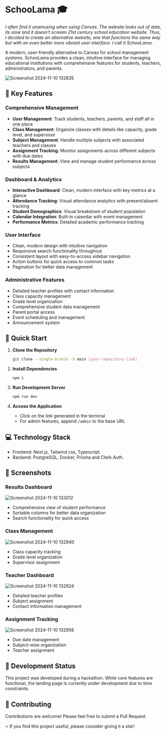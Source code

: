 # SchooLama 🎓

*I often find it unamusing when using Canvas. The website looks out of date, its slow and it doesn't scream 21st century school education website. Thus, I decided to create an alternative website, one that functions the same way but with an even better more vibrant user interface. I call it SchooLama.*

A modern, user-friendly alternative to Canvas for school management systems. SchooLama provides a clean, intuitive interface for managing educational institutions with comprehensive features for students, teachers, administrators, and parents.

![Screenshot 2024-11-10 132835](https://github.com/user-attachments/assets/d120e281-d548-45c2-b32b-015e1f0729a2)

## 🌟 Key Features

### Comprehensive Management
- **User Management**: Track students, teachers, parents, and staff all in one place
- **Class Management**: Organize classes with details like capacity, grade level, and supervisor
- **Subject Management**: Handle multiple subjects with associated teachers and classes
- **Assignment Tracking**: Monitor assignments across different subjects with due dates
- **Results Management**: View and manage student performance across subjects

### Dashboard & Analytics
- **Interactive Dashboard**: Clean, modern interface with key metrics at a glance
- **Attendance Tracking**: Visual attendance analytics with present/absent tracking
- **Student Demographics**: Visual breakdown of student population
- **Calendar Integration**: Built-in calendar with event management
- **Performance Metrics**: Detailed academic performance tracking

### User Interface
- Clean, modern design with intuitive navigation
- Responsive search functionality throughout
- Consistent layout with easy-to-access sidebar navigation
- Action buttons for quick access to common tasks
- Pagination for better data management

### Administrative Features
- Detailed teacher profiles with contact information
- Class capacity management
- Grade level organization
- Comprehensive student data management
- Parent portal access
- Event scheduling and management
- Announcement system

## 🚀 Quick Start

1. **Clone the Repository**
   ```bash
   git clone --single-branch -b main [your-repository-link]
   ```

2. **Install Dependencies**
   ```bash
   npm i
   ```

3. **Run Development Server**
   ```bash
   npm run dev
   ```

4. **Access the Application**
   - Click on the link generated in the terminal
   - For admin features, append `/admin` to the base URL

## 💻 Technology Stack
- Frontend: Next.js, Tailwind css, Typescript.
- Backend: PostgreSQL, Docker, Prisma and Clerk Auth.

## 📸 Screenshots

### Results Dashboard

![Screenshot 2024-11-10 133012](https://github.com/user-attachments/assets/7dc4b95c-4bd4-49e7-9624-624dac53b345)

- Comprehensive view of student performance
- Sortable columns for better data organization
- Search functionality for quick access

### Class Management

![Screenshot 2024-11-10 132940](https://github.com/user-attachments/assets/fd1d4dc7-70d5-483d-9924-4758b0b7877c)

- Class capacity tracking
- Grade level organization
- Supervisor assignment

### Teacher Dashboard

![Screenshot 2024-11-10 132924](https://github.com/user-attachments/assets/27f41c65-03ae-45d4-977c-83c996ecf77d)

- Detailed teacher profiles
- Subject assignment
- Contact information management

### Assignment Tracking

![Screenshot 2024-11-10 132958](https://github.com/user-attachments/assets/6ecc1d38-0325-42b8-9b77-0f3f3bd4d41a)

- Due date management
- Subject-wise organization
- Teacher assignment

## 🚧 Development Status
This project was developed during a hackathon. While core features are functional, the landing page is currently under development due to time constraints.

## 🤝 Contributing

Contributions are welcome! Please feel free to submit a Pull Request.

⭐ If you find this project useful, please consider giving it a star!
